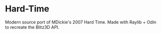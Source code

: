 # Hard-Time
Modern source port of MDickie's 2007 Hard Time.
Made with Raylib + Odin to recreate the Blitz3D API.
